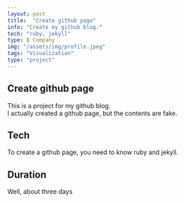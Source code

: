 ```yaml
---
layout: post
title:  "Create github page"
info: "Create my github blog."
tech: "ruby, jekyll"
type: B Company
img: "/assets/img/profile.jpeg" 
tags: "Visualization"
type: "project"
---
```


## Create github page 
This is a project for my github blog.  
I actually created a github page, but the contents are fake.  


## Tech
To create a github page, you need to know ruby and jekyll.  


## Duration
Well, about three days  
